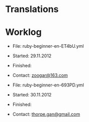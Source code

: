 Translations
============

# Worklog

* File: ruby-beginner-en-ET4bU.yml
* Started: 29.11.2012
* Finished: 
* Contact: zoogar@163.com

* File: ruby-beginner-en-693PD.yml
* Started: 30.11.2012
* Finished:
* Contact: thorpe.gan@gmail.com